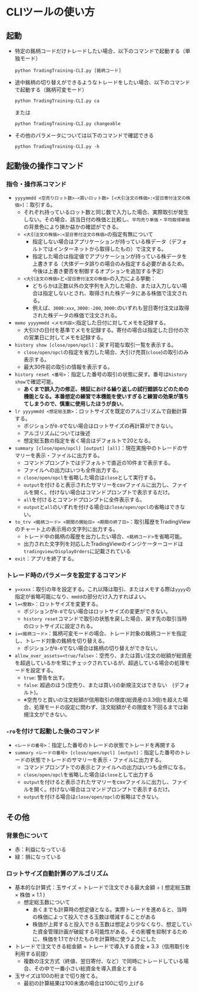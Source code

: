 # CLIツールの使い方

## 起動

- 特定の銘柄コードだけトレードしたい場合、以下のコマンドで起動する（単独モード）
  ```
  python TradingTraining-CLI.py [銘柄コード]
  ```
- 途中銘柄の切り替えができるようなトレードをしたい場合、以下のコマンドで起動する（銘柄可変モード）
  ```
  python TradingTraining-CLI.py ca
  ```
  または
  ```
  python TradingTraining-CLI.py changeable
  ```
- その他のパラメータについては以下のコマンドで確認できる
  ```
  python TradingTraining-CLI.py -h
  ```

## 起動後の操作コマンド

### 指令・操作系コマンド

- `yyyymmdd <空売りロット数>-<買いロット数> [<大引注文の株価>:<翌日寄付注文の株価>]`：取引する。
  - それぞれ持っているロット数と同じ数で入力した場合、実際取引が発生しない。その場合、該当日付の株価と比較し、`平均売り単価`・`平均取得単価`の背景色により損か益かの確認ができる。
  - `<大引注文の株価>:<翌日寄付注文の株価>`の指定有無について
    - 指定しない場合はアプリケーションが持っている株データ（デフォルトではインターネットから取得したもの）で注文する。
    - 指定した場合は指定値でアプリケーションが持っている株データを上書きする（大体データ誤りの場合のみ指定する必要があるため。今後は上書き要否を制御するオプションを追加する予定）
  - `<大引注文の株価>`と`<翌日寄付注文の株価>`の入力による挙動：
    - どちらかは正数以外の文字列を入力した場合、または入力しない場合は指定しないとされ、取得された株データにある株価で注文される。
    - 例えば、`3000:xxx`, `3000:-200`, `3000:`のいずれも翌日寄付注文は取得された株データの株価で注文される。
- `memo yyyymmdd <メモ内容>`:指定した日付に対してメモを記録する。
  - 大引けの日付を基準でメモを記録する。寄付の場合は指定した日付の次の営業日に対してメモを記録する。
- `history show [close/open/opcl]`：戻す可能な取引一覧を表示する。
  - `close/open/opcl`の指定を省力した場合、大引け売買(`close`)の取引のみ表示する。
  - 最大30件前の取引の情報を表示する。
- `history reset <番号>`：指定した番号の取引の状態に戻す。番号は`history show`で確認可能。
  - **あくまで誤入力の修正、検証における繰り返しの試行錯誤などのための機能となる。本番想定の練習で本機能を使いすぎると練習の効果が落ちてしまうので、慎重に使用したほうが良い**。
- `lr yyyymmdd <想定総玉数>`：ロットサイズを既定のアルゴリズムで自動計算する。
  - ポジションが`0-0`でない場合はロットサイズの再計算ができない。
  - アルゴリズムについては後述
  - 想定総玉数の指定を省く場合はデフォルトで20となる。
- `summary [close/open/opcl] [output] [all]`：現在実施中のトレードのサマリーを表示・ファイルに出力する。
  - コマンドプロンプトではデフォルトで直近の10件まで表示する。
  - ファイルへの出力はいつも全件出力する。
  - `close/open/opcl`を省略した場合は`close`として実行する。
  - `output`を付けると表示されたサマリーをcsvファイルに出力し、ファイルを開く。付けない場合はコマンドプロンプトで表示するだけ。
  - `all`を付けるとコマンドプロンプトに全件表示する。
  - `output`と`all`のいずれを付ける場合は`close/open/opcl`の省略はできない。
- `to_trv <銘柄コード> <期間の開始日> <期間の終了日>`：取引履歴をTradingViewのチャート上の表示用の文字列に出力する。
  - トレード中の銘柄の履歴を出力したい場合、`<銘柄コード>`を省略可能。
  - 出力された文字列を対応したTradingViewのインジケーターコードは`tradingview/DisplayOrders`に記載されている
- `exit`：アプリを終了する。

### トレード時のパラメータを設定するコマンド

- `y=xxxx`：取引の年を設定する。これ以降は取引、またはメモする際は`yyyy`の指定が省略可能になり、`mmdd`の部分だけ入力すればよい。
- `l=<整数>`：ロットサイズを変更する。
  - ポジションが`0-0`でない場合はロットサイズの変更ができない。
  - `history reset`コマンドで取引の状態を戻した場合、戻す先の取引当時のロットサイズに設定される。
- `i=<銘柄コード>`：銘柄可変モードの場合、トレード対象の銘柄コードを指定し、トレード対象の銘柄を切り替える。
  - ポジションが`0-0`でない場合は銘柄の切り替えができない。
- `allow_over_assets=<true/false>`：空売り、または買い注文の総額が総資産を超過しているかを常にチェックされているが、超過している場合の処理モードを設定する。
  - `true`: 警告を出す。
  - `false`: 超過のほう(空売り、または買い)の新規注文はできない　(デフォルト)。
  - ※空売りと買いの注文総額が信用取引の限度(総資産の3.3倍)を超えた場合、処理モードの設定に問わず、注文総額がその限度を下回るまでは新規注文ができない。

### `-ro`を付けて起動した後のコマンド

- `<レードの番号>`：指定した番号のトレードの状態でトレードを再開する
- `summary <レードの番号> [close/open/opcl] [output]`：指定した番号のトレードの状態でトレードのサマリーを表示・ファイルに出力する。
  - コマンドプロンプトでの表示とファイルへの出力はいつも全件になる。
  - `close/open/opcl`を省略した場合は`close`として出力する
  - `output`を付けると表示されたサマリーをcsvファイルに出力し、ファイルを開く。付けない場合はコマンドプロンプトで表示するだけ。
  - `output`を付ける場合は`close/open/opcl`の省略はできない。

## その他

### 背景色について

- 赤：利益になっている
- 緑：損になっている

### ロットサイズ自動計算のアルゴリズム

- 基本的な計算式：玉サイズ = トレードで注文できる最大金額 ÷ ( 想定総玉数 × 株価 × 1.1 )
  - 想定総玉数について
    - あくまでも計算時の想定値となる。実際トレードを進めると、当時の株価によって投入できる玉数は増減することがある
    - 株価が上昇すると投入できる玉数は想定より少なくなり、想定していた資金管理計画が破綻する可能性がある。その影響を抑制するために、株価を1.1でかけたものを計算時に使うようにした
- トレードで注文できる総金額 = トレードで導入する資金 × 3.3（信用取引を利用する前提）
  - 複数の注文方式（終値、翌日寄付、など）で同時にトレードしている場合、その中で一番小さい総資金を導入資金とする
- 玉サイズは100の桁まで切り捨てる。
  - 最初の計算結果は100未満の場合は100に切り上げる
